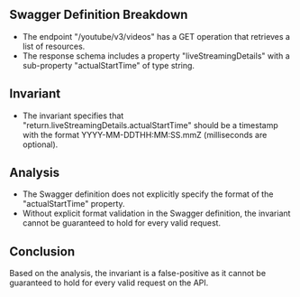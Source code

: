 ## Swagger Definition Breakdown
- The endpoint "/youtube/v3/videos" has a GET operation that retrieves a list of resources.
- The response schema includes a property "liveStreamingDetails" with a sub-property "actualStartTime" of type string.

## Invariant
- The invariant specifies that "return.liveStreamingDetails.actualStartTime" should be a timestamp with the format YYYY-MM-DDTHH:MM:SS.mmZ (milliseconds are optional).

## Analysis
- The Swagger definition does not explicitly specify the format of the "actualStartTime" property.
- Without explicit format validation in the Swagger definition, the invariant cannot be guaranteed to hold for every valid request.

## Conclusion
Based on the analysis, the invariant is a false-positive as it cannot be guaranteed to hold for every valid request on the API.
